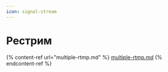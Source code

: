 ```yaml
---
icon: signal-stream
---
```


# Рестрим

{% content-ref url="multiple-rtmp.md" %}
[multiple-rtmp.md](multiple-rtmp.md)
{% endcontent-ref %}
